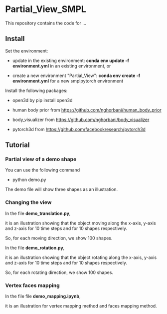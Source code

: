 # Partial_View_SMPL

This repository contains the code for ...


## Install

Set the environment:

 - update in the existing environment:
   **conda env update -f environment.yml**
   in an existing environment, or

 - create a new environment "Partial_View":
   **conda env create -f environment.yml**
   for a new smplpytorch environment

Install the following packages: 
  - open3d by pip install open3d
  - human body prior from https://github.com/nghorbani/human_body_prior

  - body_visualizer from https://github.com/nghorbani/body_visualizer

  - pytorch3d from https://github.com/facebookresearch/pytorch3d
## Tutorial

### Partial view of a demo shape
You can use the following command

- python demo.py

The demo file will show three shapes as an illustration.


### Changing the view

In the file **demo_translation.py**, 

it is an illustration showing that the object moving along the x-axis, y-axis and z-axis for 10 time steps and for 10 shapes respectively.

So, for each moving direction, we show 100 shapes.

In the file **demo_rotation.py**, 

it is an illustration showing that the object rotating along the x-axis, y-axis and z-axis for 10 time steps and for 10 shapes respectively.

So, for each rotating direction, we show 100 shapes.

### Vertex faces mapping

In the file file **demo_mapping.ipynb**, 

it is an illustration for vertex mapping method and faces mapping method.
